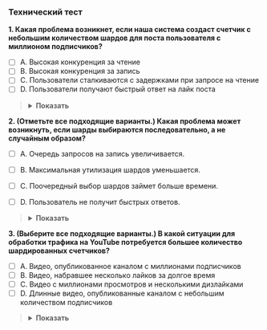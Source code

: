 ### Технический тест

**1. Какая проблема возникнет, если наша система создаст счетчик с небольшим количеством шардов для поста пользователя с миллионом подписчиков?**

*   [ ] A. Высокая конкуренция за чтение
*   [ ] B. Высокая конкуренция за запись
*   [ ] C. Пользователи сталкиваются с задержками при запросе на чтение
*   [ ] D. Пользователи получают быстрый ответ на лайк поста

> <details>
>  <summary><b>Показать</b></summary>
> B
>  </details>

**2. (Отметьте все подходящие варианты.) Какая проблема может возникнуть, если шарды выбираются последовательно, а не случайным образом?**

*   [ ] A. Очередь запросов на запись увеличивается.

*   [ ] B. Максимальная утилизация шардов уменьшается.

*   [ ] C. Поочередный выбор шардов займет больше времени.

*   [ ] D. Пользователь не получит быстрых ответов.


> <details>
>  <summary><b>Показать</b></summary>
> A B D
>  </details>

**3. (Выберите все подходящие варианты.) В какой ситуации для обработки трафика на YouTube потребуется большее количество шардированных счетчиков?**

*   [ ] A. Видео, опубликованное каналом с миллионами подписчиков
*   [ ] B. Видео, набравшее несколько лайков за долгое время
*   [ ] C. Видео с миллионами просмотров и несколькими дизлайками
*   [ ] D. Длинные видео, опубликованные каналом с небольшим количеством подписчиков

> <details>
>  <summary><b>Показать</b></summary>
> A C
>  </details>